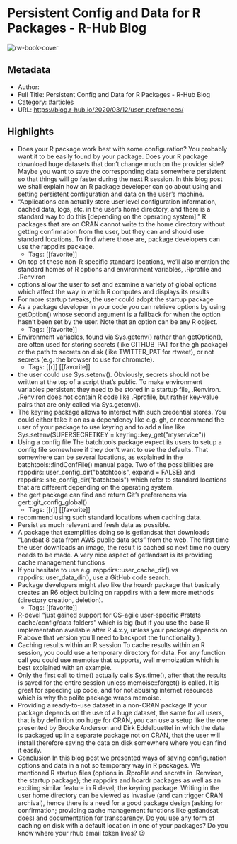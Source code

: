 # Persistent Config and Data for R Packages - R-Hub Blog

![rw-book-cover](https://readwise-assets.s3.amazonaws.com/static/images/article3.5c705a01b476.png)

## Metadata
- Author: 
- Full Title: Persistent Config and Data for R Packages - R-Hub Blog
- Category: #articles
- URL: https://blog.r-hub.io/2020/03/12/user-preferences/

## Highlights
- Does your R package work best with some configuration? You probably want it to be easily found by your package. Does your R package download huge datasets that don’t change much on the provider side? Maybe you want to save the corresponding data somewhere persistent so that things will go faster during the next R session. In this blog post we shall explain how an R package developer can go about using and setting persistent configuration and data on the user’s machine.
- “Applications can actually store user level configuration information, cached data, logs, etc. in the user’s home directory, and there is a standard way to do this [depending on the operating system]." R packages that are on CRAN cannot write to the home directory without getting confirmation from the user, but they can and should use standard locations. To find where those are, package developers can use the rappdirs package.
    - Tags: [[favorite]] 
- On top of these non-R specific standard locations, we’ll also mention the standard homes of R options and environment variables, .Rprofile and .Renviron
- options allow the user to set and examine a variety of global options which affect the way in which R computes and displays its results
- For more startup tweaks, the user could adopt the startup package
- As a package developer in your code you can retrieve options by using getOption() whose second argument is a fallback for when the option hasn’t been set by the user. Note that an option can be any R object.
    - Tags: [[favorite]] 
- Environment variables, found via Sys.getenv() rather than getOption(), are often used for storing secrets (like GITHUB_PAT for the gh package) or the path to secrets on disk (like TWITTER_PAT for rtweet), or not secrets (e.g. the browser to use for chromote).
    - Tags: [[r]] [[favorite]] 
- the user could use Sys.setenv(). Obviously, secrets should not be written at the top of a script that’s public. To make environment variables persistent they need to be stored in a startup file, .Renviron. .Renviron does not contain R code like .Rprofile, but rather key-value pairs that are only called via Sys.getenv().
- The keyring package allows to interact with such credential stores. You could either take it on as a dependency like e.g. gh, or recommend the user of your package to use keyring and to add a line like
  Sys.setenv(SUPERSECRETKEY = keyring::key_get("myservice"))
- Using a config file
  The batchtools package expect its users to setup a config file somewhere if they don’t want to use the defaults. That somewhere can be several locations, as explained in the batchtools::findConfFile() manual page. Two of the possibilities are rappdirs::user_config_dir("batchtools", expand = FALSE) and rappdirs::site_config_dir("batchtools") which refer to standard locations that are different depending on the operating system.
- the gert package can find and return Git’s preferences via gert::git_config_global()
    - Tags: [[r]] [[favorite]] 
- recommend using such standard locations when caching data.
- Persist as much relevant and fresh data as possible.
- A package that exemplifies doing so is getlandsat that downloads “Landsat 8 data from AWS public data sets” from the web. The first time the user downloads an image, the result is cached so next time no query needs to be made. A very nice aspect of getlandsat is its providing cache management functions
- If you hesitate to use e.g. rappdirs::user_cache_dir() vs rappdirs::user_data_dir(), use a GitHub code search.
- Package developers might also like the hoardr package that basically creates an R6 object building on rappdirs with a few more methods (directory creation, deletion).
    - Tags: [[favorite]] 
- R-devel “just gained support for OS-agile user-specific #rstats cache/config/data folders” which is big (but if you use the base R implementation available after R 4.x.y, unless your package depends on R above that version you’ll need to backport the functionality ).
- Caching results within an R session
  To cache results within an R session, you could use a temporary directory for data. For any function call you could use memoise that supports, well memoization which is best explained with an example.
- Only the first call to time() actually calls Sys.time(), after that the results is saved for the entire session unless memoise::forget() is called. It is great for speeding up code, and for not abusing internet resources which is why the polite package wraps memoise.
- Providing a ready-to-use dataset in a non-CRAN package
  If your package depends on the use of a huge dataset, the same for all users, that is by definition too huge for CRAN, you can use a setup like the one presented by Brooke Anderson and Dirk Eddelbuettel in which the data is packaged up in a separate package not on CRAN, that the user will install therefore saving the data on disk somewhere where you can find it easily.
- Conclusion
  In this blog post we presented ways of saving configuration options and data in a not so temporary way in R packages. We mentioned R startup files (options in .Rprofile and secrets in .Renviron, the startup package); the rappdirs and hoardr packages as well as an exciting similar feature in R devel; the keyring package. Writing in the user home directory can be viewed as invasive (and can trigger CRAN archival), hence there is a need for a good package design (asking for confirmation; providing cache management functions like getlandsat does) and documentation for transparency. Do you use any form of caching on disk with a default location in one of your packages? Do you know where your rhub email token lives? 😉
